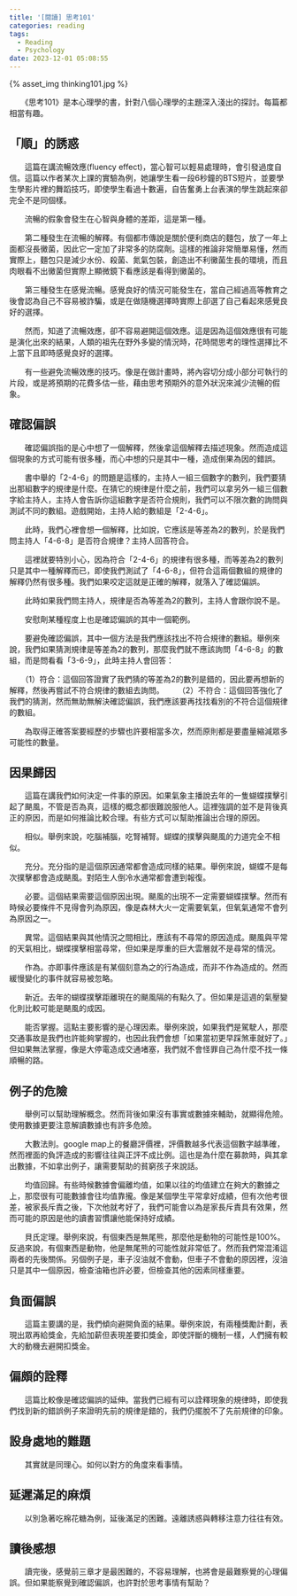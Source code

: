 ```yaml
---
title: '[閱讀] 思考101'
categories: reading
tags:
  - Reading
  - Psychology
date: 2023-12-01 05:08:55
---
```



{% asset_img thinking101.jpg %}

<!-- more -->

　　《思考101》是本心理學的書，針對八個心理學的主題深入淺出的探討。每篇都相當有趣。

## 「順」的誘惑

　　這篇在講流暢效應(fluency effect)，當心智可以輕易處理時，會引發過度自信。這篇以作者某次上課的實驗為例，她讓學生看一段6秒鐘的BTS短片，並要學生學影片裡的舞蹈技巧，即使學生看過十數遍，自告奮勇上台表演的學生跳起來卻完全不是同個樣。

　　流暢的假象會發生在心智與身體的差距，這是第一種。

　　第二種發生在流暢的解釋。有個都市傳說是關於便利商店的麵包，放了一年上面都沒長黴菌，因此它一定加了非常多的防腐劑。這樣的推論非常簡單易懂，然而實際上，麵包只是減少水份、殺菌、氮氣包裝，創造出不利黴菌生長的環境，而且肉眼看不出黴菌但實際上顯微鏡下看應該是看得到黴菌的。

　　第三種發生在感覺流暢。感覺良好的情況可能發生在，當自己經過高等教育之後會認為自己不容易被詐騙，或是在做隨機選擇時實際上卻選了自己看起來感覺良好的選擇。

　　然而，知道了流暢效應，卻不容易避開這個效應。這是因為這個效應很有可能是演化出來的結果，人類的祖先在野外多變的情況時，花時間思考的理性選擇比不上當下且即時感覺良好的選擇。

　　有一些避免流暢效應的技巧。像是在做計畫時，將內容切分成小部分可執行的片段，或是將預期的花費多估一些，藉由思考預期外的意外狀況來減少流暢的假象。

## 確認偏誤

　　確認偏誤指的是心中想了一個解釋，然後拿這個解釋去描述現象。然而造成這個現象的方式可能有很多種，而心中想的只是其中一種，造成倒果為因的錯誤。

　　書中舉的「2-4-6」的問題是這樣的，主持人一組三個數字的數列，我們要猜出那組數字的規律是什麼。在猜它的規律是什麼之前，我們可以拿另外一組三個數字給主持人，主持人會告訴你這組數字是否符合規則，我們可以不限次數的詢問與測試不同的數組。遊戲開始，主持人給的數組是「2-4-6」。

　　此時，我們心裡會想一個解釋，比如說，它應該是等差為2的數列，於是我們問主持人「4-6-8」是否符合規律？主持人回答符合。

　　這裡就要特別小心，因為符合「2-4-6」的規律有很多種，而等差為2的數列只是其中一種解釋而已，即使我們測試了「4-6-8」，但符合這兩個數組的規律的解釋仍然有很多種。我們如果咬定這就是正確的解釋，就落入了確認偏誤。

　　此時如果我們問主持人，規律是否為等差為2的數列，主持人會跟你說不是。

　　安慰劑某種程度上也是確認偏誤的其中一個範例。

　　要避免確認偏誤，其中一個方法是我們應該找出不符合規律的數組。舉例來說，我們如果猜測規律是等差為2的數列，那麼我們就不應該詢問「4-6-8」的數組，而是問看看「3-6-9」，此時主持人會回答：

　　（1）符合：這個回答證實了我們猜的等差為2的數列是錯的，因此要再想新的解釋，然後再嘗試不符合規律的數組去詢問。
　　（2）不符合：這個回答強化了我們的猜測，然而無助無解決確認偏誤，我們應該要再找找看別的不符合這個規律的數組。

　　為取得正確答案要經歷的步驟也許要相當多次，然而原則都是要盡量縮減眾多可能性的數量。

## 因果歸因

　　這篇在講我們如何決定一件事的原因。如果氣象主播說去年的一隻蝴蝶撲擊引起了颶風，不管是否為真，這樣的概念都很難說服他人。這裡強調的並不是背後真正的原因，而是如何推論比較合理。有些方式可以幫助推論出合理的原因。

　　相似。舉例來說，吃腦補腦，吃腎補腎。蝴蝶的撲擊與颶風的力道完全不相似。

　　充分。充分指的是這個原因通常都會造成同樣的結果。舉例來說，蝴蝶不是每次撲擊都會造成颶風。對陌生人倒冷水通常都會遭到報復。

　　必要。這個結果需要這個原因出現。颶風的出現不一定需要蝴蝶撲擊。然而有時候必要條件不見得會列為原因，像是森林大火一定需要氧氣，但氧氣通常不會列為原因之一。

　　異常。這個結果與其他情況之間相比，應該有不尋常的原因造成。颶風與平常的天氣相比，蝴蝶撲擊相當尋常，但如果是厚重的巨大雲層就不是尋常的情況。

　　作為。亦即事件應該是有某個刻意為之的行為造成，而非不作為造成的。然而緩慢變化的事件就容易被忽略。

　　新近。去年的蝴蝶撲擊距離現在的颶風隔的有點久了。但如果是這週的氣壓變化則比較可能是颶風的成因。

　　能否掌握。這點主要影響的是心理因素。舉例來說，如果我們是駕駛人，那麼交通事故是我們也許能夠掌握的，也因此我們會想「如果當初更早踩煞車就好了。」但如果無法掌握，像是大停電造成交通堵塞，我們就不會怪罪自己為什麼不找一條順暢的路。

## 例子的危險

　　舉例可以幫助理解概念。然而背後如果沒有事實或數據來輔助，就顯得危險。使用數據更要注意解讀數據也有許多危險。

　　大數法則。google map上的餐廳評價裡，評價數越多代表這個數字越準確，然而裡面的負評造成的影響往往與正評不成比例。這也是為什麼在募款時，與其拿出數據，不如拿出例子，讓需要幫助的貧窮孩子來說話。

　　均值回歸。有些時候數據會偏離均值，如果以往的均值建立在夠大的數據之上，那麼很有可能數據會往均值靠攏。像是某個學生平常拿好成績，但有次他考很差，被家長斥責之後，下次他就考好了，我們可能會以為是家長斥責具有效果，然而可能的原因是他的讀書習慣讓他能保持好成績。

　　貝氏定理。舉例來說，有個東西是無尾熊，那麼他是動物的可能性是100%。反過來說，有個東西是動物，他是無尾熊的可能性就非常低了。然而我們常混淆這兩者的先後關係。另個例子是，車子沒油就不會動，但車子不會動的原因裡，沒油只是其中一個原因，檢查油箱也許必要，但檢查其他的因素同樣重要。

## 負面偏誤

　　這篇主要講的是，我們傾向避開負面的結果。舉例來說，有兩種獎勵計劃，表現出眾再給獎金，先給加薪但表現差要扣獎金，即使評斷的機制一樣，人們擁有較大的動機去避開扣獎金。

## 偏頗的詮釋

　　這篇比較像是確認偏誤的延伸。當我們已經有可以詮釋現象的規律時，即使我們找到新的錯誤例子來證明先前的規律是錯的，我們仍擺脫不了先前規律的印象。

## 設身處地的難題

　　其實就是同理心。如何以對方的角度來看事情。

## 延遲滿足的麻煩

　　以別急著吃棉花糖為例，延後滿足的困難。遠離誘惑與轉移注意力往往有效。

## 讀後感想

　　讀完後，感覺前三章才是最困難的，不容易理解，也將會是最難察覺的心理偏誤。但如果能察覺到確認偏誤，也許對於思考事情有幫助？


